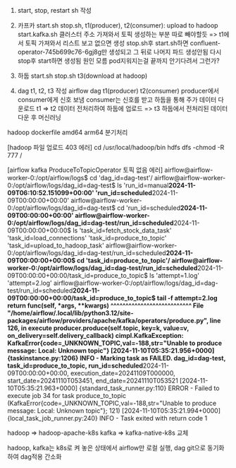 1. start, stop, restart sh 작성

2. 카프카 start.sh stop.sh, t1(producer), t2(consumer): upload to hadoop
   start.kafka.sh 클러스터 주소 가져와서 토픽 생성하는 부분 따로 빼야할듯
   => t1에서 토픽 가져와서 리스트 보고 없으면 생성
   stop.sh후 start.sh하면 confluent-operator-745b699c76-6gj8g만 생성되고 그 뒤로 나머지 파드 생성안됨 다시 stop후 start하면 생성됨 원인 모름 pod지워지는걸 끝까지 안기다려서 그런가?

3. 하둡 start.sh stop.sh t3(download at hadoop)

4. dag t1, t2, t3 작성
   airflow dag t1(producer) t2(consumer)
   producer에서 consumer에게 신호 보냄
   consumer는 신호를 받고 하둡을 통해 주가 데이터 다운로드
   t1 => t2 데이터 전처리하여 하둡에 업로드 => t3 하둡에서 전처리된 데이터 다운 후 머신러닝

hadoop dockerfile amd64 arm64 분기처리

[hadoop 파일 업로드 403 에러]
cd /usr/local/hadoop/bin
hdfs dfs -chmod -R 777 /

[airflow kafka ProduceToTopicOperator 토픽 없음 에러]
airflow@airflow-worker-0:/opt/airflow/logs$ cd 'dag_id=dag-test'/
airflow@airflow-worker-0:/opt/airflow/logs/dag_id=dag-test$ ls
'run_id=manual**2024-11-09T06:10:52.151099+00:00' 'run_id=scheduled**2024-11-09T00:00:00+00:00'
airflow@airflow-worker-0:/opt/airflow/logs/dag_id=dag-test$ cd 'run_id=scheduled**2024-11-09T00:00:00+00:00'
airflow@airflow-worker-0:/opt/airflow/logs/dag_id=dag-test/run_id=scheduled**2024-11-09T00:00:00+00:00$ ls
'task_id=fetch_stock_data_task' 'task_id=load_connections' 'task_id=produce_to_topic' 'task_id=upload_to_hadoop_task'
airflow@airflow-worker-0:/opt/airflow/logs/dag_id=dag-test/run_id=scheduled**2024-11-09T00:00:00+00:00$ cd 'task_id=produce_to_topic'/
airflow@airflow-worker-0:/opt/airflow/logs/dag_id=dag-test/run_id=scheduled**2024-11-09T00:00:00+00:00/task_id=produce_to_topic$ ls
'attempt=1.log' 'attempt=2.log'
airflow@airflow-worker-0:/opt/airflow/logs/dag_id=dag-test/run_id=scheduled**2024-11-09T00:00:00+00:00/task_id=produce_to_topic$ tail -f attempt\=2.log
return func(self, \*args, \*\*kwargs)
^^^^^^^^^^^^^^^^^^^^^^^^^^^
File "/home/airflow/.local/lib/python3.12/site-packages/airflow/providers/apache/kafka/operators/produce.py", line 126, in execute
producer.produce(self.topic, key=k, value=v, on_delivery=self.delivery_callback)
cimpl.KafkaException: KafkaError{code=\_UNKNOWN_TOPIC,val=-188,str="Unable to produce message: Local: Unknown topic"}
[2024-11-10T05:35:21.956+0000] {taskinstance.py:1206} INFO - Marking task as FAILED. dag_id=dag-test, task_id=produce_to_topic, run_id=scheduled**2024-11-09T00:00:00+00:00, execution_date=20241109T000000, start_date=20241110T053451, end_date=20241110T053521
[2024-11-10T05:35:21.963+0000] {standard_task_runner.py:110} ERROR - Failed to execute job 34 for task produce_to_topic (KafkaError{code=\_UNKNOWN_TOPIC,val=-188,str="Unable to produce message: Local: Unknown topic"}; 121)
[2024-11-10T05:35:21.994+0000] {local_task_job_runner.py:240} INFO - Task exited with return code 1

hadoop => hadoop-apache-k8s
kafka => kafka-native-k8s
교체

hadoop, kafka는 k8s로 켜 놓은 상태에서
airflow만 로컬 실행, dag git으로 동기화 하여 dag적용 간소화
